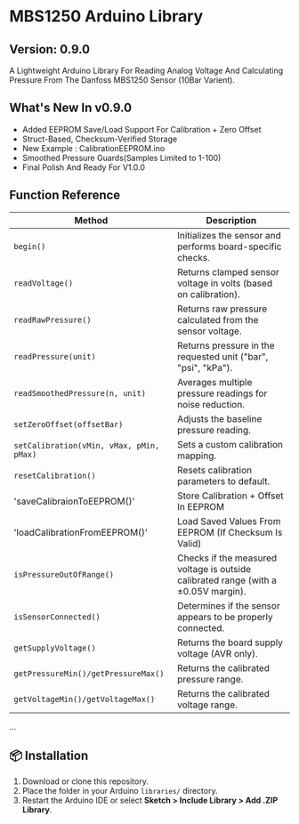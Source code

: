 # MBS1250 Arduino Library

## Version: 0.9.0 ##
A Lightweight Arduino Library For Reading Analog Voltage And Calculating Pressure From The Danfoss MBS1250 Sensor (10Bar Varient).

## What's New In v0.9.0

- Added EEPROM Save/Load Support For Calibration + Zero Offset
- Struct-Based, Checksum-Verified Storage
- New Example : CalibrationEEPROM.ino
- Smoothed Pressure Guards(Samples Limited to 1-100)
- Final Polish And Ready For V1.0.0

## Function Reference

| Method                            | Description                                                     |
|-----------------------------------|-----------------------------------------------------------------|
| `begin()`                         | Initializes the sensor and performs board-specific checks.      |
| `readVoltage()`                   | Returns clamped sensor voltage in volts (based on calibration). |
| `readRawPressure()`               | Returns raw pressure calculated from the sensor voltage.        |
| `readPressure(unit)`              | Returns pressure in the requested unit ("bar", "psi", "kPa").   |
| `readSmoothedPressure(n, unit)`   | Averages multiple pressure readings for noise reduction.        |
| `setZeroOffset(offsetBar)`        | Adjusts the baseline pressure reading.                          |
| `setCalibration(vMin, vMax, pMin, pMax)` | Sets a custom calibration mapping.                       |
| `resetCalibration()`              | Resets calibration parameters to default.                       |
| 'saveCalibraionToEEPROM()' 		| Store Calibration + Offset In EEPROM							  |
| 'loadCalibrationFromEEPROM()'     | Load Saved Values From EEPROM (If Checksum Is Valid)			  |
| `isPressureOutOfRange()`          | Checks if the measured voltage is outside calibrated range (with a ±0.05V margin). |
| `isSensorConnected()`             | Determines if the sensor appears to be properly connected.      |
| `getSupplyVoltage()`              | Returns the board supply voltage (AVR only).                    |
| `getPressureMin()/getPressureMax()` | Returns the calibrated pressure range.                        |
| `getVoltageMin()/getVoltageMax()`   | Returns the calibrated voltage range.                         |

...

## 📦 Installation

1. Download or clone this repository.
2. Place the folder in your Arduino `libraries/` directory.
3. Restart the Arduino IDE or select **Sketch > Include Library > Add .ZIP Library**.